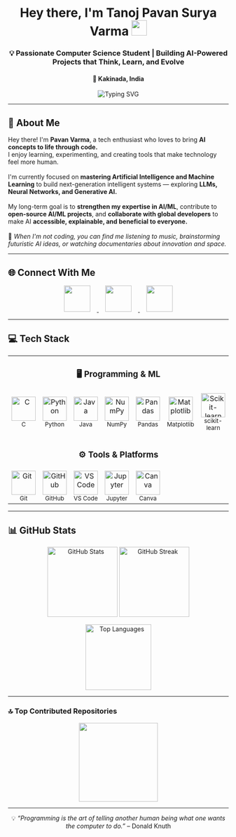 <!-- Animated Header -->
<h1 align="center" style="font-family: -apple-system, BlinkMacSystemFont, 'Segoe UI', Roboto, Oxygen, Ubuntu, Cantarell, 'Open Sans', 'Helvetica Neue', sans-serif;">
    Hey there, I'm Tanoj Pavan Surya Varma 
    <img src="https://raw.githubusercontent.com/MartinHeinz/MartinHeinz/master/wave.gif" width="35px">
</h1>
<h3 align="center" style="font-family: -apple-system, BlinkMacSystemFont, 'Segoe UI', Roboto, Oxygen, Ubuntu, Cantarell, 'Open Sans', 'Helvetica Neue', sans-serif;">
    💡 Passionate Computer Science Student | Building AI-Powered Projects that Think, Learn, and Evolve
</h3>
<h4 align="center" style="font-family: -apple-system, BlinkMacSystemFont, 'Segoe UI', Roboto, Oxygen, Ubuntu, Cantarell, 'Open Sans', 'Helvetica Neue', sans-serif;">
    📍 Kakinada, India
</h4>

<!-- Typing Animation -->
<p align="center">
  <img src="https://readme-typing-svg.herokuapp.com?font=Fira+Code&weight=500&size=24&pause=1000&color=36BCF7&width=500&lines=AI+%26+ML+Enthusiast;Python+Developer;Tech+Explorer+from+India" alt="Typing SVG" />
</p>

---

## 💫 About Me
<p style="font-family: -apple-system, BlinkMacSystemFont, 'Segoe UI', Roboto, Oxygen, Ubuntu, Cantarell, 'Open Sans', 'Helvetica Neue', sans-serif;">
Hey there! I'm <strong>Pavan Varma</strong>, a tech enthusiast who loves to bring <strong>AI concepts to life through code.</strong><br>
I enjoy learning, experimenting, and creating tools that make technology feel more human.<br><br>
I'm currently focused on <strong>mastering Artificial Intelligence and Machine Learning</strong> to build next-generation intelligent systems — exploring <strong>LLMs, Neural Networks, and Generative AI.</strong><br><br>
My long-term goal is to <strong>strengthen my expertise in AI/ML</strong>, contribute to <strong>open-source AI/ML projects</strong>, and <strong>collaborate with global developers</strong> to make AI <strong>accessible, explainable, and beneficial to everyone.</strong><br><br>
💬 <em>When I'm not coding, you can find me listening to music, brainstorming futuristic AI ideas, or watching documentaries about innovation and space.</em>
</p>

---

## 🌐 Connect With Me
<p align="center">
  <a href="https://instagram.com/its__pavanvarma" target="_blank">
    <img src="https://skillicons.dev/icons?i=instagram" height="60" style="margin:0 15px"/>
  </a>
  <a href="https://linkedin.com/in/tanoj-pavan-surya-varma-penmatsa-868122320" target="_blank">
    <img src="https://skillicons.dev/icons?i=linkedin" height="60" style="margin:0 15px"/>
  </a>
  <a href="mailto:pavansvarma888@gmail.com" target="_blank">
    <img src="https://skillicons.dev/icons?i=gmail" height="60" style="margin:0 15px"/>
  </a>
</p>

---

## 💻 Tech Stack

<table align="center" width="100%">
  <!-- Programming & ML -->
  <tr>
    <td align="center" colspan="7">
      <h3>🖥️ Programming &amp; ML</h3>
    </td>
  </tr>
  <tr>
    <td align="center" width="100">
      <img src="https://skillicons.dev/icons?i=c" width="55" height="55" alt="C"><br><sub>C</sub>
    </td>
    <td align="center" width="100">
      <img src="https://skillicons.dev/icons?i=python" width="55" height="55" alt="Python"><br><sub>Python</sub>
    </td>
    <td align="center" width="100">
      <img src="https://skillicons.dev/icons?i=java" width="55" height="55" alt="Java"><br><sub>Java</sub>
    </td>
    <td align="center" width="100">
      <img src="https://upload.wikimedia.org/wikipedia/commons/1/1a/NumPy_logo.svg" width="55" height="55" alt="NumPy"><br><sub>NumPy</sub>
    </td>
    <td align="center" width="100">
      <img src="https://upload.wikimedia.org/wikipedia/commons/e/ed/Pandas_logo.svg" width="55" height="55" alt="Pandas"><br><sub>Pandas</sub>
    </td>
    <td align="center" width="100">
      <img src="https://upload.wikimedia.org/wikipedia/commons/8/84/Matplotlib_icon.svg" width="55" height="55" alt="Matplotlib"><br><sub>Matplotlib</sub>
    </td>
    <td align="center" width="100">
      <img src="https://skillicons.dev/icons?i=sklearn" width="55" height="55" alt="Scikit-learn"><br><sub>scikit-learn</sub>
    </td>
  </tr>

  <!-- Tools & Platforms -->
  <tr>
    <td align="center" colspan="7" style="padding-top:12px;">
      <h3>⚙️ Tools &amp; Platforms</h3>
    </td>
  </tr>
  <tr>
    <td align="center" width="100">
      <img src="https://skillicons.dev/icons?i=git" width="55" height="55" alt="Git"><br><sub>Git</sub>
    </td>
    <td align="center" width="100">
      <img src="https://skillicons.dev/icons?i=github" width="55" height="55" alt="GitHub"><br><sub>GitHub</sub>
    </td>
    <td align="center" width="100">
      <img src="https://skillicons.dev/icons?i=vscode" width="55" height="55" alt="VS Code"><br><sub>VS Code</sub>
    </td>
    <td align="center" width="100">
      <img src="https://cdn.jsdelivr.net/gh/devicons/devicon/icons/jupyter/jupyter-original.svg" width="55" height="55" alt="Jupyter"><br><sub>Jupyter</sub>
    </td>
    <td align="center" width="100">
      <img src="https://upload.wikimedia.org/wikipedia/commons/3/3e/Canva_Logo.svg" width="55" height="55" alt="Canva"><br><sub>Canva</sub>
    </td>
    <td align="center" width="100"></td>
    <td align="center" width="100"></td>
  </tr>
</table>

---

## 📊 GitHub Stats
<p align="center">
  <img src="https://github-readme-stats.vercel.app/api?username=varma1221&theme=tokyonight&show_icons=true&hide_border=false&count_private=true" height="160" alt="GitHub Stats"/>
  <img src="https://github-readme-streak-stats.herokuapp.com/?user=varma1221&theme=tokyonight&hide_border=false" height="160" alt="GitHub Streak"/>
</p>

<p align="center">
  <img src="https://github-readme-stats.vercel.app/api/top-langs/?username=varma1221&theme=tokyonight&layout=compact&hide_border=false" height="150" alt="Top Languages"/>
</p>

---

### 🔝 Top Contributed Repositories
<p align="center">
  <img src="https://github-contributor-stats.vercel.app/api?username=varma1221&limit=5&theme=tokyonight&combine_all_yearly_contributions=true" height="180"/>
</p>

---

<p align="center" style="font-family: -apple-system, BlinkMacSystemFont, 'Segoe UI', Roboto, Oxygen, Ubuntu, Cantarell, 'Open Sans', 'Helvetica Neue', sans-serif;">
  💡 <i>“Programming is the art of telling another human being what one wants the computer to do.”</i> – Donald Knuth
</p>
